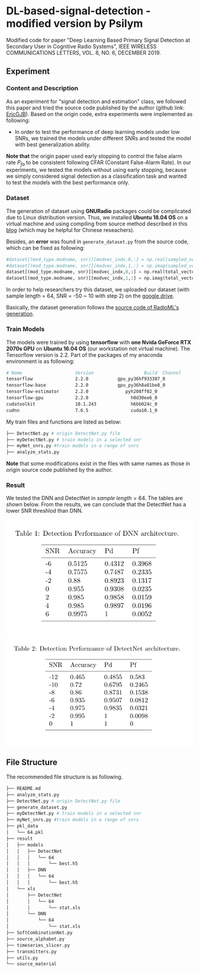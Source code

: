 # DL-based-signal-detection - modified version by Psilym
Modified code for paper "Deep Learning Based Primary Signal Detection at Secondary User in Cognitive Radio Systems", IEEE WIRELESS COMMUNICATIONS LETTERS, VOL. 8, NO. 6, DECEMBER 2019.

## Experiment 

### Content and Description

As an experiment for "signal detection and estimation" class, we followed this paper and tried the source code published by the author (github link: [EricGJB](https://github.com/EricGJB/DL-based-signal-detection)). Based on the origin code, extra experiments were implemented as following:

-  In order to test the performance of deep learning models under low SNRs, we trained the models under different SNRs and tested the model with best generalization ability. 

**Note that** the origin paper used early stopping to control the false alarm rate $P_{fa}$ to be consistent following CFAR (Constant False-Alarm Rate). In our experiments, we tested the models without using early stopping, because we simply considered signal detection as a classification task and wanted to test the models with the best performance only.

### Dataset

The generation of dataset using **GNURadio** packages could be complicated due to Linux distribution version. Thus, we installed **Ubuntu 18.04 OS** on a virtual machine and using compiling from source method described in this [blog](https://blog.csdn.net/qq_45103492/article/details/108449519) (which may be helpful for Chinese reseachers).

Besides, an **error** was found in `generate_dataset.py` from the source code, which can be fixed as following: 

```python
#dataset[(mod_type.modname, snr)][modvec_indx,0,:] = np.real(sampled_vector) #line 55
#dataset[(mod_type.modname, snr)][modvec_indx,1,:] = np.imag(sampled_vector) 
dataset[(mod_type.modname, snr)][modvec_indx,0,:] = np.real(total_vector)
dataset[(mod_type.modname, snr)][modvec_indx,1,:] = np.imag(total_vector)
```

In order to help researchers try this dataset, we uploaded our dataset (with sample length = 64, SNR = -50 ~ 10 with step 2) on the [google drive](https://drive.google.com/file/d/1TnEeQ4XC_4vabu_9M1QmbTQoNIckk5SJ/view?usp=sharing).

Basically, the dataset generation follows the [source code of RadioML's generation](https://github.com/radioML/dataset).

### Train Models

The models were trained by using **tensorflow** with **one Nvida GeForce RTX 2070s GPU** on **Ubuntu 16.04 OS** (our workstation not virtual machine). The Tensorflow version is 2.2. Part of the packages of my anaconda environment is as following:

```bash
# Name                    Version                   Build  Channel
tensorflow                2.2.0           gpu_py36hf933387_0  
tensorflow-base           2.2.0           gpu_py36h8a81be8_0  
tensorflow-estimator      2.2.0              pyh208ff02_0  
tensorflow-gpu            2.2.0                h0d30ee6_0  
cudatoolkit               10.1.243             h6bb024c_0  
cudnn                     7.6.5                cuda10.1_0
```

My train files and functions are listed as below:

```bash
├── DetectNet.py # origin DetectNet.py file
├── myDetectNet.py # train models in a selected snr
├── myNet_snrs.py #train models in a range of snrs
├── analyze_stats.py 
```

**Note** that some modifications exist in the files with same names as those in origin source code published by the author. 

### Result

We tested the DNN and DetectNet in $sample\ length = 64$. The tables are shown below. From the results, we can conclude that the DetectNet has a lower SNR threshlod than DNN.

<img src="source_material/table1.png" alt="Table 1" style="zoom:80%;" />

<img src="source_material/table2.png" alt="Table 2" style="zoom: 75%;" />


## File Structure

The recommended file structure is as following. 

```bash
├── README.md
├── analyze_stats.py
├── DetectNet.py # origin DetectNet.py file
├── generate_dataset.py
├── myDetectNet.py # train models in a selected snr
├── myNet_snrs.py #train models in a range of snrs
├── pkl_data
│   └── 64.pkl
├── result
│   ├── models
│   │   ├── DetectNet
│   │   │   └── 64
│   │   │       └── best.h5
│   │   ├── DNN
│   │   │   └── 64
│   │   │       └── best.h5
│   └── xls
│       ├── DetectNet
│       │   └── 64
│       │       └── stat.xls
│       └── DNN
│           └── 64
│               └── stat.xls
├── SoftCombinationNet.py
├── source_alphabet.py
├── timeseries_slicer.py
├── transmitters.py
├── utils.py
└── source_material
```

